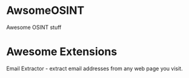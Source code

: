 # AwsomeOSINT
Awesome OSINT stuff 

# Awesome Extensions
Email Extractor - extract email addresses from any web page you visit.
